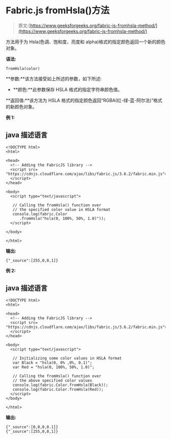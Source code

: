# Fabric.js fromHsla()方法

> 原文:[https://www.geeksforgeeks.org/fabric-js-fromhsla-method/](https://www.geeksforgeeks.org/fabric-js-fromhsla-method/)

方法用于为 Hsla(色调、饱和度、亮度和 alpha)格式的指定颜色返回一个新的颜色对象。

**语法:**

```
fromHsla(color)
```

**参数:**该方法接受如上所述的参数，如下所述:

*   **颜色:**此参数保存 HSLA 格式的指定字符串颜色值。

**返回值:**该方法为 HSLA 格式的指定颜色返回“RGBA(红-绿-蓝-阿尔法)”格式的新颜色对象。

**例 1:**

## java 描述语言

```
<!DOCTYPE html>
<html>

<head>
  <!-- Adding the FabricJS library -->
  <script src=
"https://cdnjs.cloudflare.com/ajax/libs/fabric.js/3.6.2/fabric.min.js">
  </script>
</head>

<body>
  <script type="text/javascript">

   // Calling the fromHsla() function over
   // the specified color value in HSLA format
   console.log(fabric.Color
      .fromHsla("hsla(0, 100%, 50%, 1.0)")); 
  </script>

</body>

</html>
```

**输出:**

```
{"_source":[255,0,0,1]}
```

**例 2:**

## java 描述语言

```
<!DOCTYPE html>
<html>

<head>
  <!-- Adding the FabricJS library -->
  <script src=
"https://cdnjs.cloudflare.com/ajax/libs/fabric.js/3.6.2/fabric.min.js">
  </script>
</head>

<body>
  <script type="text/javascript">

   // Initializing some color values in HSLA format
   var Black = "hsla(0, 0% ,0%, 0.1)";
   var Red = "hsla(0, 100%, 50%, 1.0)";

   // Calling the fromHsla() function over
   // the above specified color values
   console.log(fabric.Color.fromHsla(Black)); 
   console.log(fabric.Color.fromHsla(Red)); 
  </script>
</body>

</html>
```

**输出:**

```
{"_source":[0,0,0,0.1]}
{"_source":[255,0,0,1]}
```